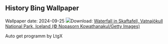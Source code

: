 ## History Bing Wallpaper
Wallpaper date: 2024-09-25
![](https://www.bing.com/th?id=OHR.SkaftafellWaterfall_EN-US3934499773_UHD.jpg&w=1000)Download: [Waterfall in Skaftafell, Vatnajökull National Park, Iceland (© Nopasorn Kowathanakul/Getty Images)](https://www.bing.com/th?id=OHR.SkaftafellWaterfall_EN-US3934499773_UHD.jpg)

Auto get programm by LtgX
